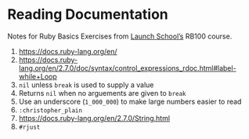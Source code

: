 # Reading Documentation

Notes for Ruby Basics Exercises from [Launch School’s](https://launchschool.com) RB100 course.

1. https://docs.ruby-lang.org/en/
2. https://docs.ruby-lang.org/en/2.7.0/doc/syntax/control_expressions_rdoc.html#label-while+Loop
3. `nil` unless `break` is used to supply a value
4. Returns `nil` when no arguements are given to `break`
5. Use an underscore (`1_000_000`) to make large numbers easier to read
6. `:christopher_plain`
7. https://docs.ruby-lang.org/en/2.7.0/String.html
8. `#rjust`
